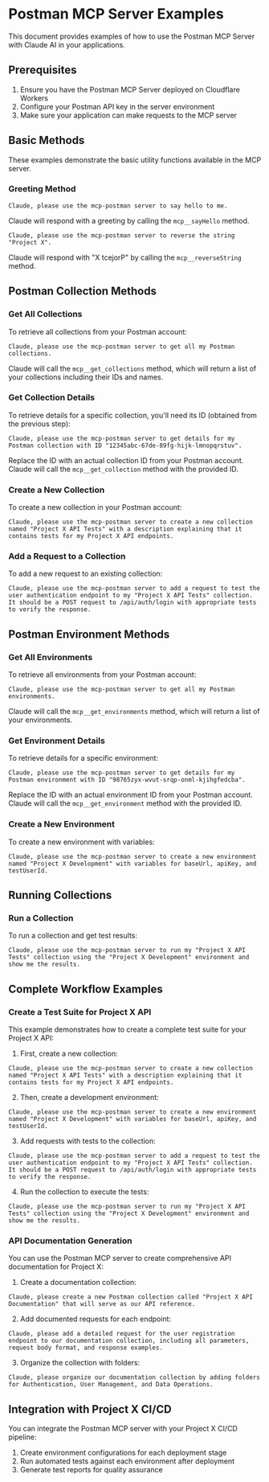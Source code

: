 # Postman MCP Server Examples

This document provides examples of how to use the Postman MCP Server with Claude AI in your applications.

## Prerequisites

1. Ensure you have the Postman MCP Server deployed on Cloudflare Workers
2. Configure your Postman API key in the server environment
3. Make sure your application can make requests to the MCP server

## Basic Methods

These examples demonstrate the basic utility functions available in the MCP server.

### Greeting Method

```
Claude, please use the mcp-postman server to say hello to me.
```

Claude will respond with a greeting by calling the `mcp__sayHello` method.

```
Claude, please use the mcp-postman server to reverse the string "Project X".
```

Claude will respond with "X tcejorP" by calling the `mcp__reverseString` method.

## Postman Collection Methods

### Get All Collections

To retrieve all collections from your Postman account:

```
Claude, please use the mcp-postman server to get all my Postman collections.
```

Claude will call the `mcp__get_collections` method, which will return a list of your collections including their IDs and names.

### Get Collection Details

To retrieve details for a specific collection, you'll need its ID (obtained from the previous step):

```
Claude, please use the mcp-postman server to get details for my Postman collection with ID "12345abc-67de-89fg-hijk-lmnopqrstuv".
```

Replace the ID with an actual collection ID from your Postman account. Claude will call the `mcp__get_collection` method with the provided ID.

### Create a New Collection

To create a new collection in your Postman account:

```
Claude, please use the mcp-postman server to create a new collection named "Project X API Tests" with a description explaining that it contains tests for my Project X API endpoints.
```

### Add a Request to a Collection

To add a new request to an existing collection:

```
Claude, please use the mcp-postman server to add a request to test the user authentication endpoint to my "Project X API Tests" collection. It should be a POST request to /api/auth/login with appropriate tests to verify the response.
```

## Postman Environment Methods

### Get All Environments

To retrieve all environments from your Postman account:

```
Claude, please use the mcp-postman server to get all my Postman environments.
```

Claude will call the `mcp__get_environments` method, which will return a list of your environments.

### Get Environment Details

To retrieve details for a specific environment:

```
Claude, please use the mcp-postman server to get details for my Postman environment with ID "98765zyx-wvut-srqp-onml-kjihgfedcba".
```

Replace the ID with an actual environment ID from your Postman account. Claude will call the `mcp__get_environment` method with the provided ID.

### Create a New Environment

To create a new environment with variables:

```
Claude, please use the mcp-postman server to create a new environment named "Project X Development" with variables for baseUrl, apiKey, and testUserId.
```

## Running Collections

### Run a Collection

To run a collection and get test results:

```
Claude, please use the mcp-postman server to run my "Project X API Tests" collection using the "Project X Development" environment and show me the results.
```

## Complete Workflow Examples

### Create a Test Suite for Project X API

This example demonstrates how to create a complete test suite for your Project X API:

1. First, create a new collection:

```
Claude, please use the mcp-postman server to create a new collection named "Project X API Tests" with a description explaining that it contains tests for my Project X API endpoints.
```

2. Then, create a development environment:

```
Claude, please use the mcp-postman server to create a new environment named "Project X Development" with variables for baseUrl, apiKey, and testUserId.
```

3. Add requests with tests to the collection:

```
Claude, please use the mcp-postman server to add a request to test the user authentication endpoint to my "Project X API Tests" collection. It should be a POST request to /api/auth/login with appropriate tests to verify the response.
```

4. Run the collection to execute the tests:

```
Claude, please use the mcp-postman server to run my "Project X API Tests" collection using the "Project X Development" environment and show me the results.
```

### API Documentation Generation

You can use the Postman MCP server to create comprehensive API documentation for Project X:

1. Create a documentation collection:

```
Claude, please create a new Postman collection called "Project X API Documentation" that will serve as our API reference.
```

2. Add documented requests for each endpoint:

```
Claude, please add a detailed request for the user registration endpoint to our documentation collection, including all parameters, request body format, and response examples.
```

3. Organize the collection with folders:

```
Claude, please organize our documentation collection by adding folders for Authentication, User Management, and Data Operations.
```

## Integration with Project X CI/CD

You can integrate the Postman MCP server with your Project X CI/CD pipeline:

1. Create environment configurations for each deployment stage
2. Run automated tests against each environment after deployment
3. Generate test reports for quality assurance 